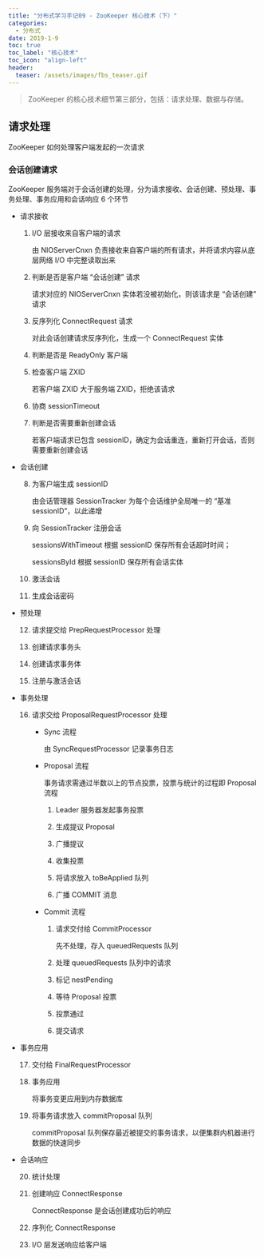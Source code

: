 ```yaml
---
title: "分布式学习手记09 - ZooKeeper 核心技术（下）"
categories:
  - 分布式
date: 2019-1-9
toc: true
toc_label: "核心技术"
toc_icon: "align-left"
header:
  teaser: /assets/images/fbs_teaser.gif
---
```


> ZooKeeper 的核心技术细节第三部分，包括：请求处理、数据与存储。

## 请求处理

ZooKeeper 如何处理客户端发起的一次请求

### 会话创建请求

ZooKeeper 服务端对于会话创建的处理，分为请求接收、会话创建、预处理、事务处理、事务应用和会话响应 6 个环节

- 请求接收

  1. I/O 层接收来自客户端的请求

     由 NIOServerCnxn 负责接收来自客户端的所有请求，并将请求内容从底层网络 I/O 中完整读取出来

  2. 判断是否是客户端 “会话创建” 请求

     请求对应的 NIOServerCnxn 实体若没被初始化，则该请求是 “会话创建” 请求

  3. 反序列化 ConnectRequest 请求

     对此会话创建请求反序列化，生成一个 ConnectRequest 实体

  4. 判断是否是 ReadyOnly 客户端

  5. 检查客户端 ZXID

     若客户端 ZXID 大于服务端 ZXID，拒绝该请求

  6. 协商 sessionTimeout

  7. 判断是否需要重新创建会话

     若客户端请求已包含 sessionID，确定为会话重连，重新打开会话，否则需要重新创建会话

- 会话创建

  8. 为客户端生成 sessionID

     由会话管理器 SessionTracker 为每个会话维护全局唯一的 “基准 sessionID”，以此递增

  9. 向 SessionTracker 注册会话

     sessionsWithTimeout 根据 sessionID 保存所有会话超时时间；

     sessionsById 根据 sessionID 保存所有会话实体

  10. 激活会话

  11. 生成会话密码

- 预处理

  12. 请求提交给 PrepRequestProcessor 处理

  13. 创建请求事务头

  14. 创建请求事务体

  15. 注册与激活会话

- 事务处理

  16. 请求交给 ProposalRequestProcessor 处理

      - Sync 流程

        由 SyncRequestProcessor 记录事务日志

      - Proposal 流程

        事务请求需通过半数以上的节点投票，投票与统计的过程即 Proposal 流程

        1. Leader 服务器发起事务投票

        2. 生成提议 Proposal

        3. 广播提议

        4. 收集投票

        5. 将请求放入 toBeApplied 队列

        6. 广播 COMMIT 消息

      - Commit 流程

        1. 请求交付给 CommitProcessor

           先不处理，存入 queuedRequests 队列

        2. 处理 queuedRequests 队列中的请求

        3. 标记 nestPending

        4. 等待 Proposal 投票

        5. 投票通过

        6. 提交请求

- 事务应用

  17. 交付给 FinalRequestProcessor

  18. 事务应用

      将事务变更应用到内存数据库

  19. 将事务请求放入 commitProposal 队列

      commitProposal 队列保存最近被提交的事务请求，以便集群内机器进行数据的快速同步

- 会话响应

  20. 统计处理

  21. 创建响应 ConnectResponse

      ConnectResponse 是会话创建成功后的响应

  22. 序列化 ConnectResponse

  23. I/O 层发送响应给客户端
